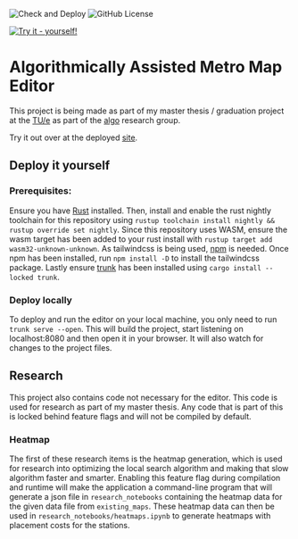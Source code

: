 ![Check and Deploy](https://img.shields.io/github/check-runs/callieve/metro-map-editor/main?style=flat-square)
![GitHub License](https://img.shields.io/github/license/callieve/metro-map-editor?style=flat-square)

[![Try it - yourself!](https://img.shields.io/badge/Try_it-yourself!-blue?style=for-the-badge)](https://calli.dev/university/metro-map)

# Algorithmically Assisted Metro Map Editor

This project is being made as part of my master thesis / graduation project at the [TU/e] as part of the [algo] research group.

Try it out over at the deployed [site].

## Deploy it yourself

### Prerequisites:

Ensure you have [Rust] installed.
Then, install and enable the rust nightly toolchain for this repository using `rustup toolchain install nightly && rustup override set nightly`.
Since this repository uses WASM, ensure the wasm target has been added to your rust install with `rustup target add wasm32-unknown-unknown`.
As tailwindcss is being used, [npm] is needed.
Once npm has been installed, run `npm install -D` to install the tailwindcss package.
Lastly ensure [trunk] has been installed using `cargo install --locked trunk`.

### Deploy locally

To deploy and run the editor on your local machine, you only need to run `trunk serve --open`.
This will build the project, start listening on localhost:8080 and then open it in your browser.
It will also watch for changes to the project files.

## Research

This project also contains code not necessary for the editor.
This code is used for research as part of my master thesis.
Any code that is part of this is locked behind feature flags and will not be compiled by default.

### Heatmap

The first of these research items is the heatmap generation, which is used for research into optimizing the local search algorithm and making that slow algorithm faster and smarter.
Enabling this feature flag during compilation and runtime will make the application a command-line program that will generate a json file in `research_notebooks` containing the heatmap data for the given data file from `existing_maps`.
These heatmap data can then be used in `research_notebooks/heatmaps.ipynb` to generate heatmaps with placement costs for the stations.

[TU/e]: https://www.tue.nl/en/
[ALGO]: https://algo.win.tue.nl/
[site]: https://calli.dev/university/metro-map
[Rust]: https://www.rust-lang.org/learn/get-started
[NPM]: https://docs.npmjs.com/downloading-and-installing-node-js-and-npm
[trunk]: https://trunkrs.dev/
